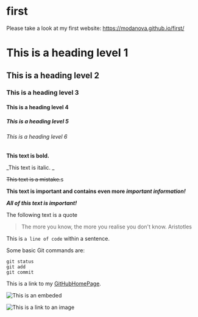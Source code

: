 # first

Please take a look at my first website: https://modanova.github.io/first/

# This is a heading level 1
## This is a heading level 2
### This is a heading level 3
#### This is a heading level 4
##### This is a heading level 5
###### This is a heading level 6

**This text is bold.**

_This text is italic. _

~~This text is a mistake.~~s

**This text is important and contains even more _important information!_**

***All of this text is important!***

The following text is a quote
> The more you know, the more you realise you don't know. 
Aristotles

This is `a line of code` within a sentence. 

Some basic Git commands are:
```
git status
git add
git commit
```

This is a link to my [GitHubHomePage](https://github.com/modanova).

![This is an embeded](https://user-images.githubusercontent.com/99407460/168430375-0799037f-61b4-4223-a9c8-a20bfa165c89.jpg#gh-dark-mode-only)

![This is a link to an image](https://encrypted-tbn0.gstatic.com/images?q=tbn:ANd9GcR5TxNKgIlA7UV06BjpaYNwJKAqiwV2JmTsfAUQY1TWC6trUBnzmu7JMLkwEv1tZ8OP-ZI&usqp=CAU#gh-light-mode-only)
